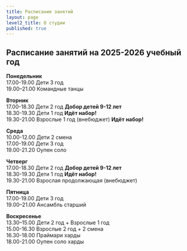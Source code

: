 ```yaml
---
title: Расписание занятий
layout: page
level2_title: О студии
published: true
---
```


## Расписание занятий на 2025-2026 учебный год

**Понедельник**  
17.00-19.00 Дети 3 год          
19.00–21.00 Командные танцы       

**Вторник**    
17.00-18.30 Дети 2 год  **Добор детей 9-12 лет**      
18.30-19.30 Дети 1 год    **Идёт набор!**    
19.30-21.00 Взрослые 1 год (внебюджет) **Идёт набор!**  

**Среда**  
10.00-12.00 Дети 2 смена   
17.00-19.00 Дети 3 год      
19.00-21.20 Оупен соло    
    
**Четверг**  
17.00-18.30 Дети 2 год  **Добор детей 9-12 лет**        
18.30-19.30 Дети 1 год    **Идёт набор!**               
19.30-21.00 Взрослая продолжающая (внебюджет)     

**Пятница**  
17.00-19.00 Дети 3 год              
19.00–21.00 Ансамбль старший      


**Воскресенье**   
13.30–15.00 Дети 2 год + Взрослые 1 год       
15.00-16.30 Взрослые 2 год + 2 смена        
16.30-18.00 Праймари харды     
18.00-21.00 Оупен соло харды  

